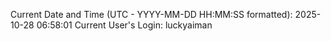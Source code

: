 Current Date and Time (UTC - YYYY-MM-DD HH:MM:SS formatted): 2025-10-28 06:58:01
Current User's Login: luckyaiman
